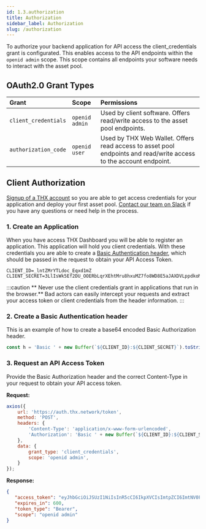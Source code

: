 ```yaml
---
id: 1.3.authorization
title: Authorization
sidebar_label: Authorization
slug: /authorization
---
```


To authorize your backend application for API access the client_credentials grant is configurated. This enables access to the API endpoints within the `openid admin` scope. This scope contains all endpoints your software needs to interact with the asset pool.


## OAuth2.0 Grant Types

| Grant | Scope | Permissions | 
|:-|:-|:-|
|`client_credentials`|`openid` `admin`|Used by client software. Offers read/write access to the asset pool endpoints.|
|`authorization_code`|`openid` `user`|Used by THX Web Wallet. Offers read access to asset pool endpoints and read/write access to the account endpoint.|


## Client Authorization

[Signup of a THX account](https://dashboard.thx.network/signup) so you are able to get access credentials for your application and deploy your first asset pool. [Contact our team on Slack](https://thx.page.link/slack) if you have any questions or need help in the process.

### 1. Create an Application

When you have access THX Dashboard you will be able to register an application. This application will hold you client credentials. With these credentials you are able to create a [Basic Authentication header](https://developer.mozilla.org/en-US/docs/Web/HTTP/Headers/Authorization#directives), which should be passed in the request to obtain your API Access Token.

```
CLIENT_ID=_lntZMrYTLdoc_Eqxd1mZ
CLIENT_SECRET=3LlIsWk5Ef2DU_OOERbLqrXEhtMru8hxuMZ7fo8WD8E5aJAXDVLppdkoMMgxcPbktzlgps5fe_SyjQH8CWv6XQ
```

:::caution
** Never use the client credentials grant in applications that run in the browser.**  Bad actors can easily intercept your requests and extract your access token or client credentials from the header information.
:::

### 2. Create a Basic Authentication header

This is an example of how to create a base64 encoded Basic Authorization header.

```javascript
const h = 'Basic ' + new Buffer(`${CLIENT_ID}:${CLIENT_SECRET}`).toString('base64');
```

### 3. Request an API Access Token 

Provide the Basic Authorization header and the correct Content-Type in your request to obtain your API access token. 

**Request:**
```javascript
axios({
    url: 'https://auth.thx.network/token', 
    method: 'POST',
    headers: {
        'Content-Type': 'application/x-www-form-urlencoded',
        'Authorization': 'Basic ' + new Buffer(`${CLIENT_ID}:${CLIENT_SECRET}`).toString('base64'),
    },
    data: {
        grant_type: 'client_credentials',
        scope: 'openid admin',
    }
});
```

**Response:**
```json
{
   "access_token": "eyJhbGciOiJSUzI1NiIsInR5cCI6IkpXVCIsImtpZCI6ImtNV0FGWDdIenh2ek52R3JXNkpQZUJhUXdvY21LRzZnSUNzWUd1dUMtTjQifQ.eyJqdGkiOiJ6WW5vTjI0VUZ1Z1NRRDNfRVp0OVciLCJpYXQiOjE2MTQ2NzYyNjIsImV4cCI6MTYxNDY3Njg2Miwic2NvcGUiOiJvcGVuaWQgYWRtaW4iLCJpc3MiOiJodHRwOi8vbG9jYWxob3N0OjMwMDAiLCJhdWQiOiJfbG50Wk1yWVRMZG9jX0VxeGQxbVoifQ.FubTCity_twCn2vrSKrzTyRscWNxEh4iV62i_yFHMTNOXkX5tX1ZH4syDqd7jEWfGP8Rzcc4DoIqDu-5IZQ6Pyrf-78LxRmfy_h0eNml7x-0X18lo6by20dfR9u7I2vdkb9c8YyNkFpK_ywJJwufoEfOhm1PPRCUcjAV1MX_nLbK4kgAp1NIeYqDENyb7LM3taC1HLdrzRYZhekD1W48895SJWSW12Ljm_seDXRQa1e_5neIjmC22JT98q26fPBRRxi1ZUyj0qks68grlD1k4hadosODwqQjFMTupg5KCqVt5T4WzrboY-jdgl-hURS3W3W8sHRyUWA0mB6M3LH7Rg",
   "expires_in": 600,
   "token_type": "Bearer",
   "scope": "openid admin"
}
```
